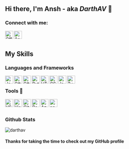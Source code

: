 ## Hi there, I'm Ansh - aka *DarthAV* 👋 

### Connect with me:
[<img align="left" alt="Official Website | Ansh Verma" width="26px" src="https://img.icons8.com/fluency-systems-regular/96/777777/resume-website.png"/>][website]
[<img align="left" alt="Ansh Verma | LinkedIn" width="26px" src="https://cdn.jsdelivr.net/gh/devicons/devicon/icons/linkedin/linkedin-original.svg"/>][linkedin]

<br>
<br>

## My Skills

### Languages and Frameworks
<img align="left" alt="Java" width="26px" src="https://cdn.jsdelivr.net/gh/devicons/devicon/icons/java/java-original.svg" />
<img align="left" alt="C#" width="26px" src="https://cdn.jsdelivr.net/gh/devicons/devicon/icons/csharp/csharp-original.svg"/>
<img align="left" alt="C#" width="26px" src="https://cdn.jsdelivr.net/gh/devicons/devicon/icons/cplusplus/cplusplus-original.svg"/>
<img align="left" alt="Python" width="26px" src="https://cdn.jsdelivr.net/gh/devicons/devicon/icons/python/python-original.svg"/>
<img align="left" alt="HTML5" width="26px" src="https://cdn.jsdelivr.net/gh/devicons/devicon/icons/html5/html5-original.svg"/> 
<img align="left" alt="CSS" width="26px" src="https://cdn.jsdelivr.net/gh/devicons/devicon/icons/css3/css3-original.svg"/> 
<img align="left" alt="Javascript" width="26px" src="https://cdn.jsdelivr.net/gh/devicons/devicon/icons/javascript/javascript-original.svg"/>
<img align="left" alt="Typescript" width="26px" src="https://cdn.jsdelivr.net/gh/devicons/devicon/icons/typescript/typescript-original.svg"/>
<br>

### Tools 🔨
<img align="left" alt="VS Code" width="26px" src="https://cdn.jsdelivr.net/gh/devicons/devicon/icons/vscode/vscode-original.svg"/>
<img align="left" alt="Visual Studio" width="26px" src="https://cdn.jsdelivr.net/gh/devicons/devicon/icons/visualstudio/visualstudio-plain.svg"/>
<img align="left" alt="Git" width="26px" src="https://cdn.jsdelivr.net/gh/devicons/devicon/icons/git/git-original.svg"/>
<img align="left" alt="Raspberry Pi" width="26px" src="https://cdn.jsdelivr.net/gh/devicons/devicon/icons/raspberrypi/raspberrypi-original.svg"/>
<img align="left" alt="Azure" width="26px" src="https://cdn.jsdelivr.net/gh/devicons/devicon/icons/azure/azure-original.svg"/>
<img align="left" alt="npm" width="26px" src="https://cdn.jsdelivr.net/gh/devicons/devicon/icons/npm/npm-original-wordmark.svg"/>
<br>
<br>

### Github Stats 
<div>
<img align="center" src="https://github-readme-stats.vercel.app/api?username=darthav&count_private=true&show_icons=true&locale=en" alt="darthav" />
</div>

#### Thanks for taking the time to check out my GitHub profile


[website]: https://www.anshverma.com
[linkedin]: https://linkedin.com/in/verma-ansh
